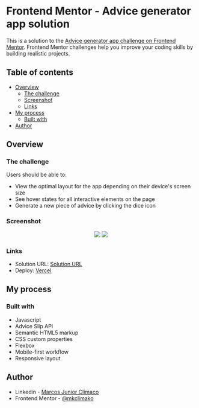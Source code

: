 # Frontend Mentor - Advice generator app solution

This is a solution to the [Advice generator app challenge on Frontend Mentor](https://www.frontendmentor.io/challenges/advice-generator-app-QdUG-13db). Frontend Mentor challenges help you improve your coding skills by building realistic projects.

## Table of contents

- [Overview](#overview)
  - [The challenge](#the-challenge)
  - [Screenshot](#screenshot)
  - [Links](#links)
- [My process](#my-process)
  - [Built with](#built-with)
- [Author](#author)


## Overview

### The challenge

Users should be able to:

- View the optimal layout for the app depending on their device's screen size
- See hover states for all interactive elements on the page
- Generate a new piece of advice by clicking the dice icon

### Screenshot

 <section align="center">
  
![](https://github.com/mkclimako/README-files/blob/main/advice-generator-app/desktop.png)
![](https://github.com/mkclimako/README-files/blob/main/advice-generator-app/mobile.png)

</section> 

### Links

- Solution URL: [Solution URL](https://www.frontendmentor.io/solutions/javascriptsemantic-html5-markupcss-custom-propertiesflexbox-wyiPowNjRD)
- Deploy: [Vercel](https://advice-generator-app-silk.vercel.app/)
 

## My process

### Built with

- Javascript
- Advice Slip API
- Semantic HTML5 markup
- CSS custom properties
- Flexbox
- Mobile-first workflow
- Responsive layout

## Author

- Linkedin - [Marcos Junior Climaco](https://www.linkedin.com/in/markoclimako/)
- Frontend Mentor - [@mkclimako](https://www.frontendmentor.io/profile/mkclimako)


